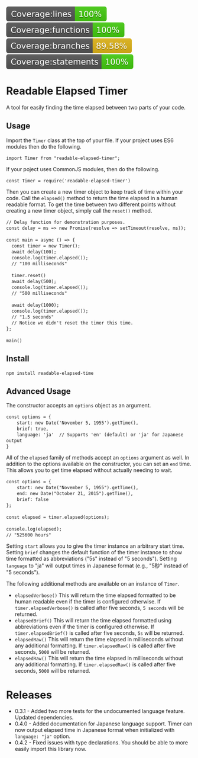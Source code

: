 ![](./coverage/badge-lines.svg) ![](./coverage/badge-functions.svg) ![](./coverage/badge-branches.svg) ![](./coverage/badge-statements.svg)

# Readable Elapsed Timer

A tool for easily finding the time elapsed between two parts of your code.

## Usage

Import the `Timer` class at the top of your file. If your project uses ES6 modules then do the following.

```
import Timer from "readable-elapsed-timer";
```

If your poject uses CommonJS modules, then do the following.

```
const Timer = require('readable-elapsed-timer')
```

Then you can create a new timer object to keep track of time within your code. Call the `elapsed()` method to return the time elapsed in a human readable format. To get the time between two different points without creating a new timer object, simply call the `reset()` method.

```
// Delay function for demonstration purposes.
const delay = ms => new Promise(resolve => setTimeout(resolve, ms));

const main = async () => {
  const timer = new Timer();
  await delay(100);
  console.log(timer.elapsed());
  // "100 milliseconds"

  timer.reset()
  await delay(500);
  console.log(timer.elapsed());
  // "500 milliseconds"

  await delay(1000);
  console.log(timer.elapsed());
  // "1.5 seconds"
  // Notice we didn't reset the timer this time.
};

main()
```

## Install

```
npm install readable-elapsed-time
```

## Advanced Usage

The constructor accepts an `options` object as an argument.

```
const options = {
    start: new Date('November 5, 1955').getTime(),
    brief: true,
    language: 'ja'  // Supports 'en' (default) or 'ja' for Japanese output
}
```

All of the `elapsed` family of methods accept an `options` argument as well. In addition to the options available on the constructor, you can set an `end` time. This allows you to get time elapsed without actually needing to wait.

```
const options = {
    start: new Date("November 5, 1955").getTime(),
    end: new Date("October 21, 2015").getTime(),
    brief: false
};

const elapsed = timer.elapsed(options);

console.log(elapsed);
// "525600 hours"
```

Setting `start` allows you to give the timer instance an arbitrary start time. Setting `brief` changes the default function of the timer instance to show time formatted as abbreviations ("5s" instead of "5 seconds"). Setting `language` to "ja" will output times in Japanese format (e.g., "5秒" instead of "5 seconds").

The following additional methods are available on an instance of `Timer`.

- `elapsedVerbose()` This will return the time elapsed formatted to be human readable even if the timer is configured otherwise. If `timer.elapsedVerbose()` is called after five seconds, `5 seconds` will be returned.
- `elapsedBrief()` This will return the time elapsed formatted using abbreviations even if the timer is configured otherwise. If `timer.elapsedBrief()` is called after five seconds, `5s` will be returned.
- `elapsedRaw()` This will return the time elapsed in milliseconds without any additional formatting. If `timer.elapsedRaw()` is called after five seconds, `5000` will be returned.
- `elapsedRaw()` This will return the time elapsed in milliseconds without any additional formatting. If `timer.elapsedRaw()` is called after five seconds, `5000` will be returned.

# Releases

* 0.3.1 - Added two more tests for the undocumented language feature. Updated dependencies.
* 0.4.0 - Added documentation for Japanese language support. Timer can now output elapsed time in Japanese format when initialized with `language: "ja"` option.
* 0.4.2 - Fixed issues with type declarations. You should be able to more easily import this library now.